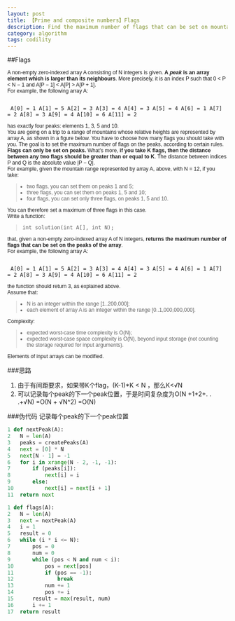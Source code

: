```yaml
---
layout: post
title: 【Prime and composite numbers】Flags
description: Find the maximum number of flags that can be set on mountain peaks.
category: algorithm
tags: codility
---
```

##Flags

<p style="box-sizing: border-box; margin: 0px; padding: 0px; font-family: Verdana, Arial, Helvetica; font-size: 12px;">A non-empty zero-indexed array A consisting of N integers is given. <strong>A <em style="box-sizing: border-box;">peak</em> is an array element which is larger than its neighbours</strong>. More precisely, it is an index P such that 0 &lt; P &lt; N − 1 and A[P − 1] &lt; A[P] &gt; A[P + 1].</p>
<p style="box-sizing: border-box; margin: 0px; padding: 0px; font-family: Verdana, Arial, Helvetica; font-size: 12px;">For example, the following array A:</p>
<p style="box-sizing: border-box; margin: 0px; padding: 0px; font-family: Verdana, Arial, Helvetica; font-size: 12px;"> </p>
<pre style="box-sizing: border-box; font-family: monospace, serif; font-size: 12px; white-space: pre-wrap;"><tt style="box-sizing: border-box;"> A[0] = 1 A[1] = 5 A[2] = 3 A[3] = 4 A[4] = 3 A[5] = 4 A[6] = 1 A[7] = 2 A[8] = 3 A[9] = 4 A[10] = 6 A[11] = 2</tt></pre>
<p style="box-sizing: border-box; margin: 0px; padding: 0px; font-family: Verdana, Arial, Helvetica; font-size: 12px;">has exactly four peaks: elements 1, 3, 5 and 10.</p>
<p style="box-sizing: border-box; margin: 0px; padding: 0px; font-family: Verdana, Arial, Helvetica; font-size: 12px;">You are going on a trip to a range of mountains whose relative heights are represented by array A, as shown in a figure below. You have to choose how many flags you should take with you.<strong> </strong>The goal is to set the maximum number of flags on the peaks, according to certain rules.</p>
<p style="box-sizing: border-box; margin: 0px; padding: 0px; font-family: Verdana, Arial, Helvetica; font-size: 12px;"><img style="box-sizing: border-box;" src="https://codility.com/media/task_img/flags/media/auto/mpd4a55575fdd9738489d6c0b8b544f648.png" alt="" /></p>
<p style="box-sizing: border-box; margin: 0px; padding: 0px; font-family: Verdana, Arial, Helvetica; font-size: 12px;"><strong>Flags can only be set on peaks.</strong> What's more, <strong>if you take K flags, then the distance between any two flags should be greater than or equal to K</strong>. The distance between indices P and Q is the absolute value |P − Q|.</p>
<p style="box-sizing: border-box; margin: 0px; padding: 0px; font-family: Verdana, Arial, Helvetica; font-size: 12px;">For example, given the mountain range represented by array A, above, with N = 12, if you take:</p>
<blockquote style="box-sizing: border-box; font-family: Verdana, Arial, Helvetica; font-size: 12px;">
<ul style="box-sizing: border-box; margin: 10px; padding: 0px;">
<li style="box-sizing: border-box;">two flags, you can set them on peaks 1 and 5;</li>
<li style="box-sizing: border-box;">three flags, you can set them on peaks 1, 5 and 10;</li>
<li style="box-sizing: border-box;">four flags, you can set only three flags, on peaks 1, 5 and 10.</li>
</ul>
</blockquote>
<p style="box-sizing: border-box; margin: 0px; padding: 0px; font-family: Verdana, Arial, Helvetica; font-size: 12px;">You can therefore set a maximum of three flags in this case.</p>
<p style="box-sizing: border-box; margin: 0px; padding: 0px; font-family: Verdana, Arial, Helvetica; font-size: 12px;">Write a function:</p>
<blockquote style="box-sizing: border-box; font-family: Verdana, Arial, Helvetica; font-size: 12px;">
<p class="lang-c" style="box-sizing: border-box; margin: 0px; padding: 0px; font-family: monospace; font-size: 9pt;"><tt style="box-sizing: border-box;">int solution(int A[], int N);</tt></p>
</blockquote>
<p style="box-sizing: border-box; margin: 0px; padding: 0px; font-family: Verdana, Arial, Helvetica; font-size: 12px;">that, given a non-empty zero-indexed array A of N integers, <strong>returns the maximum number of flags that can be set on the peaks of the array</strong>.</p>
<p style="box-sizing: border-box; margin: 0px; padding: 0px; font-family: Verdana, Arial, Helvetica; font-size: 12px;">For example, the following array A:</p>
<p style="box-sizing: border-box; margin: 0px; padding: 0px; font-family: Verdana, Arial, Helvetica; font-size: 12px;"> </p>
<pre style="box-sizing: border-box; font-family: monospace, serif; font-size: 12px; white-space: pre-wrap;"><tt style="box-sizing: border-box;"> A[0] = 1 A[1] = 5 A[2] = 3 A[3] = 4 A[4] = 3 A[5] = 4 A[6] = 1 A[7] = 2 A[8] = 3 A[9] = 4 A[10] = 6 A[11] = 2</tt></pre>
<p style="box-sizing: border-box; margin: 0px; padding: 0px; font-family: Verdana, Arial, Helvetica; font-size: 12px;">the function should return 3, as explained above.</p>
<p style="box-sizing: border-box; margin: 0px; padding: 0px; font-family: Verdana, Arial, Helvetica; font-size: 12px;">Assume that:</p>
<blockquote style="box-sizing: border-box; font-family: Verdana, Arial, Helvetica; font-size: 12px;">
<ul style="box-sizing: border-box; margin: 10px; padding: 0px;">
<li style="box-sizing: border-box;">N is an integer within the range [<span class="number" style="box-sizing: border-box;">1</span>..<span class="number" style="box-sizing: border-box;">200,000</span>];</li>
<li style="box-sizing: border-box;">each element of array A is an integer within the range [<span class="number" style="box-sizing: border-box;">0</span>..<span class="number" style="box-sizing: border-box;">1,000,000,000</span>].</li>
</ul>
</blockquote>
<p style="box-sizing: border-box; margin: 0px; padding: 0px; font-family: Verdana, Arial, Helvetica; font-size: 12px;">Complexity:</p>
<blockquote style="box-sizing: border-box; font-family: Verdana, Arial, Helvetica; font-size: 12px;">
<ul style="box-sizing: border-box; margin: 10px; padding: 0px;">
<li style="box-sizing: border-box;">expected worst-case time complexity is O(N);</li>
<li style="box-sizing: border-box;">expected worst-case space complexity is O(N), beyond input storage (not counting the storage required for input arguments).</li>
</ul>
</blockquote>
<p style="box-sizing: border-box; margin: 0px; padding: 0px; font-family: Verdana, Arial, Helvetica; font-size: 12px;">Elements of input arrays can be modified.</p>

###思路
1. 由于有间距要求，如果带K个flag，(K-1)*K < N ，那么K<√N
2. 可以记录每个peak的下一个peak位置，于是时间复杂度为O(N +1+2+. . .+√N) =O(N + √N^2) =O(N)

###伪代码
记录每个peak的下一个peak位置

```python
1 def nextPeak(A):
2 	N = len(A)
3 	peaks = createPeaks(A)
4 	next = [0] * N
5 	next[N - 1] = -1
6 	for i in xrange(N - 2, -1, -1):
7 		if (peaks[i]):
8 			next[i] = i
9 		else:
10 			next[i] = next[i + 1]
11 	return next
```
```python
1 def flags(A):
2 	N = len(A)
3 	next = nextPeak(A)
4 	i = 1
5 	result = 0
6 	while (i * i <= N):
7 		pos = 0
8 		num = 0
9 		while (pos < N and num < i):
10 			pos = next[pos]
11 			if (pos == -1):
12 				break
13 			num += 1
14 			pos += i
15 		result = max(result, num)
16 		i += 1
17 	return result
```

